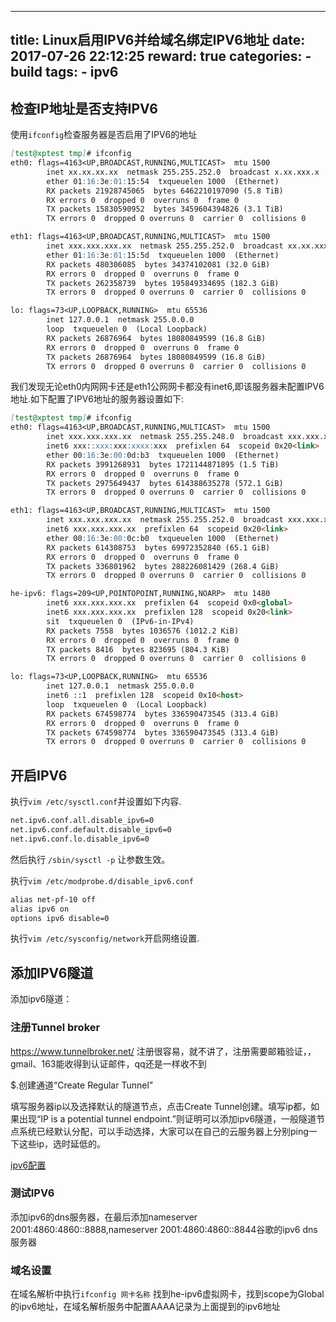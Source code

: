 
---
title: Linux启用IPV6并给域名绑定IPV6地址
date: 2017-07-26 22:12:25
reward: true
categories:
    - build
tags:
    - ipv6
---

## 检查IP地址是否支持IPV6

使用``ifconfig``检查服务器是否启用了IPV6的地址

```markdown
[test@xptest tmp]# ifconfig
eth0: flags=4163<UP,BROADCAST,RUNNING,MULTICAST>  mtu 1500
        inet xx.xx.xx.xx  netmask 255.255.252.0  broadcast x.xx.xxx.x
        ether 01:16:3e:01:15:54  txqueuelen 1000  (Ethernet)
        RX packets 21928745065  bytes 6462210197090 (5.8 TiB)
        RX errors 0  dropped 0  overruns 0  frame 0
        TX packets 15830590952  bytes 3459604394826 (3.1 TiB)
        TX errors 0  dropped 0 overruns 0  carrier 0  collisions 0

eth1: flags=4163<UP,BROADCAST,RUNNING,MULTICAST>  mtu 1500
        inet xxx.xxx.xxx.xx  netmask 255.255.252.0  broadcast xx.xx.xxx.xx
        ether 01:16:3e:01:15:5d  txqueuelen 1000  (Ethernet)
        RX packets 480306085  bytes 34374102081 (32.0 GiB)
        RX errors 0  dropped 0  overruns 0  frame 0
        TX packets 262358739  bytes 195849334695 (182.3 GiB)
        TX errors 0  dropped 0 overruns 0  carrier 0  collisions 0

lo: flags=73<UP,LOOPBACK,RUNNING>  mtu 65536
        inet 127.0.0.1  netmask 255.0.0.0
        loop  txqueuelen 0  (Local Loopback)
        RX packets 26876964  bytes 18080849599 (16.8 GiB)
        RX errors 0  dropped 0  overruns 0  frame 0
        TX packets 26876964  bytes 18080849599 (16.8 GiB)
        TX errors 0  dropped 0 overruns 0  carrier 0  collisions 0
```
<!--more-->
我们发现无论eth0内网网卡还是eth1公网网卡都没有inet6,即该服务器未配置IPV6地址.如下配置了IPV6地址的服务器设置如下:
```markdown
[test@xptest tmp]# ifconfig
eth0: flags=4163<UP,BROADCAST,RUNNING,MULTICAST>  mtu 1500
        inet xxx.xxx.xxx.xx  netmask 255.255.248.0  broadcast xxx.xxx.xxx.xx
        inet6 xxx::xxx:xxx:xxxx:xxx  prefixlen 64  scopeid 0x20<link>
        ether 00:16:3e:00:0d:b3  txqueuelen 1000  (Ethernet)
        RX packets 3991268931  bytes 1721144871895 (1.5 TiB)
        RX errors 0  dropped 0  overruns 0  frame 0
        TX packets 2975649437  bytes 614388635278 (572.1 GiB)
        TX errors 0  dropped 0 overruns 0  carrier 0  collisions 0

eth1: flags=4163<UP,BROADCAST,RUNNING,MULTICAST>  mtu 1500
        inet xxx.xxx.xxx.xx  netmask 255.255.252.0  broadcast xxx.xxx.xxx.xx
        inet6 xxx.xxx.xxx.xx  prefixlen 64  scopeid 0x20<link>
        ether 00:16:3e:00:0c:b0  txqueuelen 1000  (Ethernet)
        RX packets 614308753  bytes 69972352840 (65.1 GiB)
        RX errors 0  dropped 0  overruns 0  frame 0
        TX packets 336801962  bytes 288226081429 (268.4 GiB)
        TX errors 0  dropped 0 overruns 0  carrier 0  collisions 0

he-ipv6: flags=209<UP,POINTOPOINT,RUNNING,NOARP>  mtu 1480
        inet6 xxx.xxx.xxx.xx  prefixlen 64  scopeid 0x0<global>
        inet6 xxx.xxx.xxx.xx  prefixlen 128  scopeid 0x20<link>
        sit  txqueuelen 0  (IPv6-in-IPv4)
        RX packets 7558  bytes 1036576 (1012.2 KiB)
        RX errors 0  dropped 0  overruns 0  frame 0
        TX packets 8416  bytes 823695 (804.3 KiB)
        TX errors 0  dropped 0 overruns 0  carrier 0  collisions 0

lo: flags=73<UP,LOOPBACK,RUNNING>  mtu 65536
        inet 127.0.0.1  netmask 255.0.0.0
        inet6 ::1  prefixlen 128  scopeid 0x10<host>
        loop  txqueuelen 0  (Local Loopback)
        RX packets 674598774  bytes 336590473545 (313.4 GiB)
        RX errors 0  dropped 0  overruns 0  frame 0
        TX packets 674598774  bytes 336590473545 (313.4 GiB)
        TX errors 0  dropped 0 overruns 0  carrier 0  collisions 0
```

## 开启IPV6

执行``vim /etc/sysctl.conf``并设置如下内容.
```markdown
net.ipv6.conf.all.disable_ipv6=0
net.ipv6.conf.default.disable_ipv6=0
net.ipv6.conf.lo.disable_ipv6=0
```
然后执行 ``/sbin/sysctl -p`` 让参数生效。

执行``vim /etc/modprobe.d/disable_ipv6.conf``

```markdown
alias net-pf-10 off
alias ipv6 on
options ipv6 disable=0
```

执行``vim /etc/sysconfig/network``开启网络设置.


## 添加IPV6隧道

添加ipv6隧道：

### 注册Tunnel broker

https://www.tunnelbroker.net/
注册很容易，就不讲了，注册需要邮箱验证，，gmail、163能收得到认证邮件，qq还是一样收不到

$.创建通道“Create Regular Tunnel”

填写服务器ip以及选择默认的隧道节点，点击Create Tunnel创建。填写ip都，如果出现“IP is a potential tunnel endpoint.”则证明可以添加ipv6隧道，一般隧道节点系统已经默认分配，可以手动选择，大家可以在自己的云服务器上分别ping一下这些ip，选时延低的。

[ipv6配置](http://images2015.cnblogs.com/blog/854365/201703/854365-20170324175157315-1784684826.png)

### 测试IPV6

添加ipv6的dns服务器，在最后添加nameserver 2001:4860:4860::8888,nameserver 2001:4860:4860::8844谷歌的ipv6 dns服务器

### 域名设置

在域名解析中执行``ifconfig 网卡名称``
找到he-ipv6虚拟网卡，找到scope为Global 的ipv6地址，在域名解析服务中配置AAAA记录为上面提到的ipv6地址

